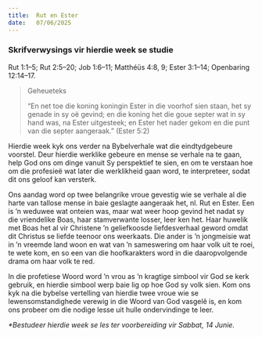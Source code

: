 ```yaml
---
title:  Rut en Ester
date:   07/06/2025
---
```


### Skrifverwysings vir hierdie week se studie

Rut 1:1–5; Rut 2:5–20; Job 1:6–11; Matthéüs 4:8, 9; Ester 3:1–14; Openbaring 12:14–17.

> <p>Geheueteks</p>
> “En net toe die koning koningin Ester in die voorhof sien staan, het sy genade in sy oë gevind; en die koning het die goue septer wat in sy hand was, na Ester uitgesteek; en Ester het nader gekom en die punt van die septer aangeraak.” (Ester 5:2)

Hierdie week kyk ons verder na Bybelverhale wat die eindtydgebeure voorstel. Deur hierdie werklike gebeure en mense se verhale na te gaan, help God ons om dinge vanuit Sy perspektief te sien, en om te verstaan hoe om die profesieë wat later die werklikheid gaan word, te interpreteer, sodat dit ons geloof kan versterk.

Ons aandag word op twee belangrike vroue gevestig wie se verhale al die harte van tallose mense in baie geslagte aangeraak het, nl. Rut en Ester. Een is ’n weduwee wat onteien was, maar wat weer hoop gevind het nadat sy die vriendelike Boas, haar stamverwante losser, leer ken het. Haar huwelik met Boas het al vir Christene ’n geliefkoosde liefdesverhaal geword omdat dit Christus se liefde teenoor ons weerkaats. Die ander is ’n jongmeisie wat in ’n vreemde land woon en wat van ’n sameswering om haar volk uit te roei, te wete kom, en so een van die hoofkarakters word in die daaropvolgende drama om haar volk te red.

In die profetiese Woord word ’n vrou as ’n kragtige simbool vir God se kerk gebruik, en hierdie simbool werp baie lig op hoe God sy volk sien. Kom ons kyk na die bybelse vertelling van hierdie twee vroue wie se lewensomstandighede verewig in die Woord van God vasgelê is, en kom ons probeer om die nodige lesse uit hulle ondervindinge te leer.

_*Bestudeer hierdie week se les ter voorbereiding vir Sabbat, 14 Junie._